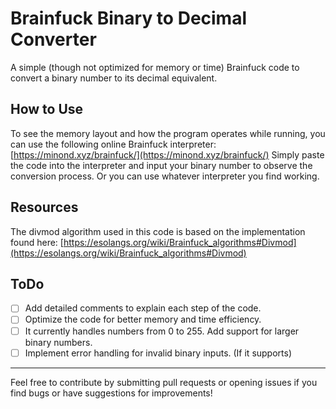 # Brainfuck Binary to Decimal Converter

A simple (though not optimized for memory or time) Brainfuck code to convert a binary number to its decimal equivalent.

## How to Use

To see the memory layout and how the program operates while running, you can use the following online Brainfuck interpreter:
[https://minond.xyz/brainfuck/](https://minond.xyz/brainfuck/)
Simply paste the code into the interpreter and input your binary number to observe the conversion process.
Or you can use whatever interpreter you find working.

## Resources

The divmod algorithm used in this code is based on the implementation found here:
[https://esolangs.org/wiki/Brainfuck_algorithms#Divmod](https://esolangs.org/wiki/Brainfuck_algorithms#Divmod)

## ToDo

- [ ] Add detailed comments to explain each step of the code.
- [ ] Optimize the code for better memory and time efficiency.
- [ ] It currently handles numbers from 0 to 255. Add support for larger binary numbers.
- [ ] Implement error handling for invalid binary inputs. (If it supports)

---

Feel free to contribute by submitting pull requests or opening issues if you find bugs or have suggestions for improvements!